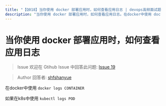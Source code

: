 ```yaml
---
title: "【Q018】当你使用 docker 部署应用时，如何查看应用日志 | devops高频面试题"
description: "当你使用 docker 部署应用时，如何查看应用日志。在docker中使用 docker logs CONTAINER。如果在k8s中使用 kubectl logs POD。  字节跳动面试题、阿里腾讯面试题、美团小米面试题。"
---
```


# 当你使用 docker 部署应用时，如何查看应用日志

> Issue
> 欢迎在 Gtihub Issue 中回答此问题: [Issue 19](https://github.com/shfshanyue/Daily-Question/issues/19)

> Author
> 回答者: [shfshanyue](https://github.com/shfshanyue)

在docker中使用 `docker logs CONTAINER`

如果在k8s中使用 `kubectl logs POD`
